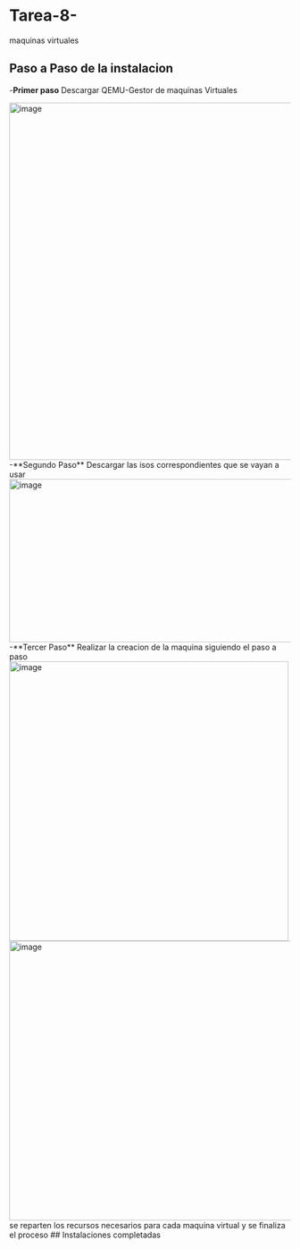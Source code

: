 # Tarea-8-
maquinas virtuales

## Paso a Paso de la instalacion 
-**Primer paso** 
Descargar QEMU-Gestor de maquinas Virtuales 

<img width="602" height="639" alt="image" src="https://github.com/user-attachments/assets/bb210d2b-8636-4e05-b66e-0dcc0714db27" />
-**Segundo Paso**
Descargar las isos correspondientes que se vayan a usar 

<img width="549" height="292" alt="image" src="https://github.com/user-attachments/assets/5406c886-97b1-4ef7-8f16-c56b29f35e57" />
-**Tercer Paso** 
Realizar la creacion de la maquina siguiendo el paso a paso 
<img width="500" height="500" alt="image" src="https://github.com/user-attachments/assets/c9ef1afe-727f-4e09-b015-b7761affa857" />
<img width="789" height="500" alt="image" src="https://github.com/user-attachments/assets/78f3cb40-9816-4133-861e-2993313ec6e4" />
se reparten los recursos necesarios para cada maquina virtual y se finaliza el proceso 
## Instalaciones completadas 

